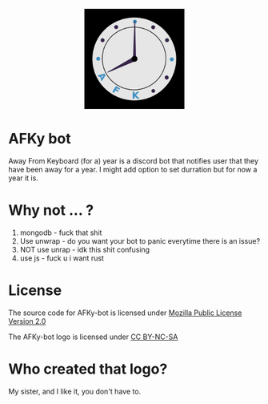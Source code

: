 <p align="center">
  <a href="https://github.com/qawery-just-sad/AFKy-bot">
    <img src="afky-bot-logo.png" alt="Logo" width="200" height="200">
  </a>
</p>

# AFKy bot
 Away From Keyboard (for a) year is a discord bot that notifies user that they have been away for a year.
 I might add option to set durration but for now a year it is.

 # Why not ... ?
 1. mongodb - fuck that shit
 2. Use unwrap - do you want your bot to panic everytime there is an issue?
 3. NOT use unrap - idk this shit confusing
 4. use js - fuck u i want rust

 # License
 The source code for AFKy-bot is licensed under [Mozilla Public License Version 2.0](./LICENSE.md)
 
 The AFKy-bot logo is licensed under [CC BY-NC-SA](https://creativecommons.org/licenses/by-nc-sa/4.0/legalcode)

 # Who created that logo?
 My sister, and I like it, you don't have to.